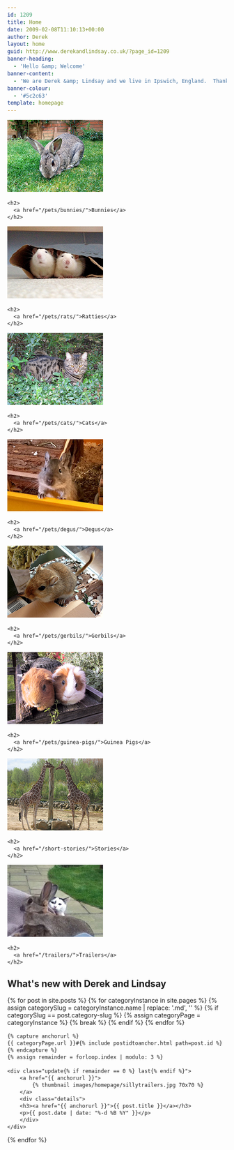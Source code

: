 ```yaml
---
id: 1209
title: Home
date: 2009-02-08T11:10:13+00:00
author: Derek
layout: home
guid: http://www.derekandlindsay.co.uk/?page_id=1209
banner-heading:
  - 'Hello &amp; Welcome'
banner-content:
  - 'We are Derek &amp; Lindsay and we live in Ipswich, England.  Thank you for visiting us as we share some of our favourite things.  From tales about the beautiful critters who have made up our family over the years, short stories and other things we love.'
banner-colour:
  - '#5c2c63'
template: homepage
---
```


<div id="areas" class="fourwide">
  <div class="area">
    <a href="/pets/bunnies/"><img src="/images/homepage/bunnies.jpg" alt="Bunnies" /></a>
    
    <h2>
      <a href="/pets/bunnies/">Bunnies</a>
    </h2>
  </div>
  
  <div class="area">
    <a href="/pets/rats/"><img src="/images/homepage/ratties.jpg" alt="Ratties" /></a> 
    
    <h2>
      <a href="/pets/rats/">Ratties</a>
    </h2>
  </div>
  
  <div class="area">
    <a href="/pets/cats/"><img src="/images/homepage/cats.jpg" alt="Cats" /></a>
    
    <h2>
      <a href="/pets/cats/">Cats</a>
    </h2>
  </div>
  
  <div class="area last">
    <a href="/pets/degus/"><img src="/images/homepage/home_degu.jpg" alt="Degus" /></a>
    
    <h2>
      <a href="/pets/degus/">Degus</a>
    </h2>
  </div>
  
  <div class="area">
    <a href="/pets/gerbils/"><img src="/images/homepage/gerbils.jpg" alt="Gerbils" /></a>
    
    <h2>
      <a href="/pets/gerbils/">Gerbils</a>
    </h2>
  </div>
  
  <div class="area">
    <a href="/pets/guinea-pigs/"><img src="/images/homepage/guineapigs.jpg" alt="Guinea Pigs" /></a>
    
    <h2>
      <a href="/pets/guinea-pigs/">Guinea Pigs</a>
    </h2>
  </div>
  
  <div class="area">
    <a href="/short-stories/"><img src="/images/homepage/stories.jpg" alt="Stories" /></a>
    
    <h2>
      <a href="/short-stories/">Stories</a>
    </h2>
  </div>
  
  <div class="area last">
    <a href="/trailers/"><img src="/images/homepage/sillytrailers.jpg" alt="Silly Trailers" /></a>
    
    <h2>
      <a href="/trailers/">Trailers</a>
    </h2>
  </div>
</div>

<div id="updates" class="tintbg">
	<h2>What's new with Derek and Lindsay</h2>

{% for post in site.posts %}
	{% for categoryInstance in site.pages %}
		{% assign categorySlug = categoryInstance.name | replace: '.md', '' %}
		{% if categorySlug == post.category-slug %}
			{% assign categoryPage = categoryInstance %}
			{% break %}
		{% endif %}
	{% endfor %}

	{% capture anchorurl %}
	{{ categoryPage.url }}#{% include postidtoanchor.html path=post.id %}
	{% endcapture %}
	{% assign remainder = forloop.index | modulo: 3 %}	
	
	<div class="update{% if remainder == 0 %} last{% endif %}">
		<a href="{{ anchorurl }}">
			{% thumbnail images/homepage/sillytrailers.jpg 70x70 %}
		</a>
		<div class="details">
		<h3><a href="{{ anchorurl }}">{{ post.title }}</a></h3>
		<p>{{ post.date | date: "%-d %B %Y" }}</p>
		</div>
	</div>

{% endfor %}

</div>
<div class="clearer"></div>
